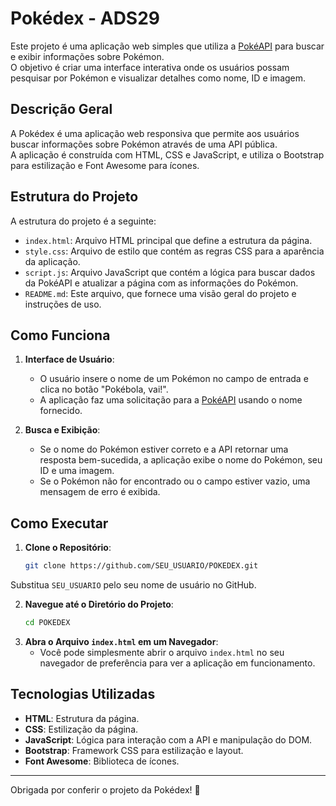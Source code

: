 # Pokédex - ADS29

Este projeto é uma aplicação web simples que utiliza a [PokéAPI](https://pokeapi.co/) para buscar e exibir informações sobre Pokémon.<br>
O objetivo é criar uma interface interativa onde os usuários possam pesquisar por Pokémon e visualizar detalhes como nome, ID e imagem.

## Descrição Geral

A Pokédex é uma aplicação web responsiva que permite aos usuários buscar informações sobre Pokémon através de uma API pública.<br>
A aplicação é construída com HTML, CSS e JavaScript, e utiliza o Bootstrap para estilização e Font Awesome para ícones.

## Estrutura do Projeto

A estrutura do projeto é a seguinte:

- `index.html`: Arquivo HTML principal que define a estrutura da página.
- `style.css`: Arquivo de estilo que contém as regras CSS para a aparência da aplicação.
- `script.js`: Arquivo JavaScript que contém a lógica para buscar dados da PokéAPI e atualizar a página com as informações do Pokémon.
- `README.md`: Este arquivo, que fornece uma visão geral do projeto e instruções de uso.

## Como Funciona

1. **Interface de Usuário**:
   - O usuário insere o nome de um Pokémon no campo de entrada e clica no botão "Pokébola, vai!".
   - A aplicação faz uma solicitação para a [PokéAPI](https://pokeapi.co/api/v2/pokemon/) usando o nome fornecido.

2. **Busca e Exibição**:
   - Se o nome do Pokémon estiver correto e a API retornar uma resposta bem-sucedida, a aplicação exibe o nome do Pokémon, seu ID e uma imagem.
   - Se o Pokémon não for encontrado ou o campo estiver vazio, uma mensagem de erro é exibida.

## Como Executar

1. **Clone o Repositório**:
   ```bash
   git clone https://github.com/SEU_USUARIO/POKEDEX.git
Substitua `SEU_USUARIO` pelo seu nome de usuário no GitHub.

2. **Navegue até o Diretório do Projeto**:
   ```bash
   cd POKEDEX
3. **Abra o Arquivo `index.html` em um Navegador**:
   - Você pode simplesmente abrir o arquivo `index.html` no seu navegador de preferência para ver a aplicação em funcionamento.

## Tecnologias Utilizadas

- **HTML**: Estrutura da página.
- **CSS**: Estilização da página.
- **JavaScript**: Lógica para interação com a API e manipulação do DOM.
- **Bootstrap**: Framework CSS para estilização e layout.
- **Font Awesome**: Biblioteca de ícones.

---

Obrigada por conferir o projeto da Pokédex! 🎉
